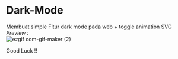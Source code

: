 # Dark-Mode
Membuat simple Fitur dark mode pada web + toggle animation SVG <br>
<i>Preview :</i> <br>
![ezgif com-gif-maker (2)](https://user-images.githubusercontent.com/70335258/113509915-3f95c880-9582-11eb-95d5-c5a3f9461c50.gif)

Good Luck !!
